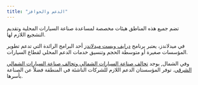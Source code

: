 ```yaml
---
title: "الدعم والحوافز"
---
```


تضم جميع هذه المناطق هيئات مخصصة لمساعدة صناعة السيارات المحلية وتقديم التشجيع اللازم لها.

في ميدلاندز، يعتبر برنامج [درايف ويست ميدلاندز](http://www.drivewestmidlands.co.uk/) أحد البرامج الرائدة التي تدعم تطوير المؤسسات صغيرة أو متوسطة الحجم وتنسيق خدمات الدعم المحلي لقطاع السيارات.

وفي الشمال, يوجد [تحالف صناعة السيارات الشمالي وتحالف صناعة السيارات الشمالي الشرقي](http://northernautoalliance.com/). توفر المؤسستان الدعم اللازم للشركات الناشئة في المنطقة فضلاً عن الصناعة بأسرها.

